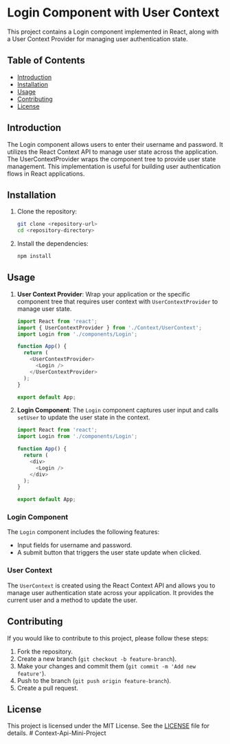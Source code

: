  
# Login Component with User Context

This project contains a Login component implemented in React, along with a User Context Provider for managing user authentication state.

## Table of Contents
- [Introduction](#introduction)
- [Installation](#installation)
- [Usage](#usage)
- [Contributing](#contributing)
- [License](#license)

## Introduction

The Login component allows users to enter their username and password. It utilizes the React Context API to manage user state across the application. The UserContextProvider wraps the component tree to provide user state management. This implementation is useful for building user authentication flows in React applications.

## Installation

1. Clone the repository:
   ```bash
   git clone <repository-url>
   cd <repository-directory>
   ```

2. Install the dependencies:
   ```bash
   npm install
   ```

## Usage

1. **User Context Provider**: Wrap your application or the specific component tree that requires user context with `UserContextProvider` to manage user state.

   ```javascript
   import React from 'react';
   import { UserContextProvider } from './Context/UserContext';
   import Login from './components/Login';

   function App() {
     return (
       <UserContextProvider>
         <Login />
       </UserContextProvider>
     );
   }

   export default App;
   ```

2. **Login Component**: The `Login` component captures user input and calls `setUser` to update the user state in the context.

   ```javascript
   import React from 'react';
   import Login from './components/Login';

   function App() {
     return (
       <div>
         <Login />
       </div>
     );
   }

   export default App;
   ```

### Login Component

The `Login` component includes the following features:
- Input fields for username and password.
- A submit button that triggers the user state update when clicked.

### User Context

The `UserContext` is created using the React Context API and allows you to manage user authentication state across your application. It provides the current user and a method to update the user.

## Contributing

If you would like to contribute to this project, please follow these steps:
1. Fork the repository.
2. Create a new branch (`git checkout -b feature-branch`).
3. Make your changes and commit them (`git commit -m 'Add new feature'`).
4. Push to the branch (`git push origin feature-branch`).
5. Create a pull request.

## License

This project is licensed under the MIT License. See the [LICENSE](LICENSE) file for details.
 #   C o n t e x t - A p i - M i n i - P r o j e c t  
 